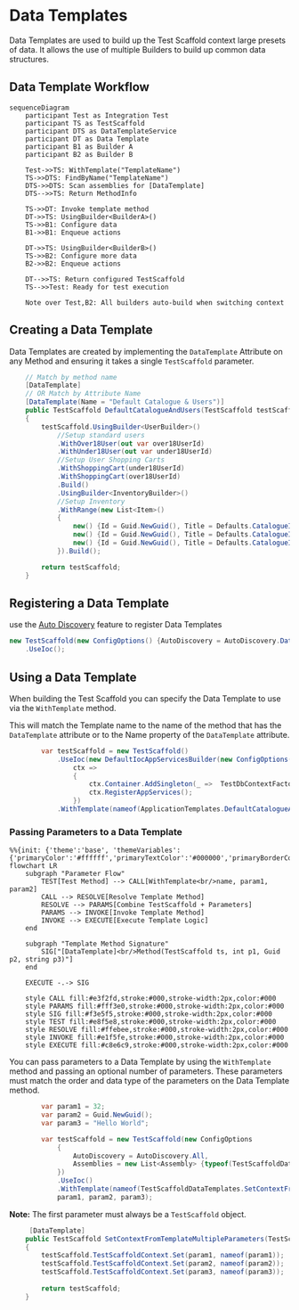 # Data Templates

Data Templates are used to build up the Test Scaffold context large presets of data. 
It allows the use of multiple Builders to build up common data structures.

## Data Template Workflow

```mermaid
sequenceDiagram
    participant Test as Integration Test
    participant TS as TestScaffold
    participant DTS as DataTemplateService
    participant DT as Data Template
    participant B1 as Builder A
    participant B2 as Builder B
    
    Test->>TS: WithTemplate("TemplateName")
    TS->>DTS: FindByName("TemplateName")
    DTS->>DTS: Scan assemblies for [DataTemplate]
    DTS-->>TS: Return MethodInfo
    
    TS->>DT: Invoke template method
    DT->>TS: UsingBuilder<BuilderA>()
    TS->>B1: Configure data
    B1->>B1: Enqueue actions
    
    DT->>TS: UsingBuilder<BuilderB>()
    TS->>B2: Configure more data
    B2->>B2: Enqueue actions
    
    DT-->>TS: Return configured TestScaffold
    TS-->>Test: Ready for test execution
    
    Note over Test,B2: All builders auto-build when switching context
```


## Creating a Data Template

Data Templates are created by implementing the `DataTemplate` Attribute on any Method and ensuring it takes a single `TestScaffold` parameter.
```csharp
    // Match by method name
    [DataTemplate]
    // OR Match by Attribute Name
    [DataTemplate(Name = "Default Catalogue & Users")]
    public TestScaffold DefaultCatalogueAndUsers(TestScaffold testScaffold)
    {
        testScaffold.UsingBuilder<UserBuilder>()
            //Setup standard users
            .WithOver18User(out var over18UserId)
            .WithUnder18User(out var under18UserId)
            //Setup User Shopping Carts
            .WithShoppingCart(under18UserId)
            .WithShoppingCart(over18UserId)
            .Build()
            .UsingBuilder<InventoryBuilder>()
            //Setup Inventory
            .WithRange(new List<Item>()
            {
                new() {Id = Guid.NewGuid(), Title = Defaults.CatalogueItems.Minions, Price = 21},
                new() {Id = Guid.NewGuid(), Title = Defaults.CatalogueItems.Avengers, Price = 24},
                new() {Id = Guid.NewGuid(), Title = Defaults.CatalogueItems.DeadPool, Price = 14, AgeRestriction = 15}
            }).Build();

        return testScaffold;
    }
```
## Registering a Data Template
use the [Auto Discovery](../config-options) feature to register Data Templates

```csharp
new TestScaffold(new ConfigOptions() {AutoDiscovery = AutoDiscovery.DataTemplates})
    .UseIoc();
```

## Using a Data Template
When building the Test Scaffold you can specify the Data Template to use via the `WithTemplate` method. 

This will match the Template name to the name of the method that has the `DataTemplate` attribute or to the Name property of the `DataTemplate` attribute.

```csharp
        var testScaffold = new TestScaffold()
            .UseIoc(new DefaultIocAppServicesBuilder(new ConfigOptions(){ AutoDiscovery = AutoDiscovery.DataTemplates}), 
                ctx =>
                {
                    ctx.Container.AddSingleton(_ =>  TestDbContextFactory.Create());
                    ctx.RegisterAppServices();
                })
            .WithTemplate(nameof(ApplicationTemplates.DefaultCatalogueAndUsers));
```

### Passing Parameters to a Data Template

```mermaid
%%{init: {'theme':'base', 'themeVariables': {'primaryColor':'#ffffff','primaryTextColor':'#000000','primaryBorderColor':'#000000','lineColor':'#000000','secondaryColor':'#f0f0f0','tertiaryColor':'#ffffff'}}}%%
flowchart LR
    subgraph "Parameter Flow"
        TEST[Test Method] --> CALL[WithTemplate<br/>name, param1, param2]
        CALL --> RESOLVE[Resolve Template Method]
        RESOLVE --> PARAMS[Combine TestScaffold + Parameters]
        PARAMS --> INVOKE[Invoke Template Method]
        INVOKE --> EXECUTE[Execute Template Logic]
    end
    
    subgraph "Template Method Signature"
        SIG["[DataTemplate]<br/>Method(TestScaffold ts, int p1, Guid p2, string p3)"]
    end
    
    EXECUTE -.-> SIG
    
    style CALL fill:#e3f2fd,stroke:#000,stroke-width:2px,color:#000
    style PARAMS fill:#fff3e0,stroke:#000,stroke-width:2px,color:#000
    style SIG fill:#f3e5f5,stroke:#000,stroke-width:2px,color:#000
    style TEST fill:#e8f5e8,stroke:#000,stroke-width:2px,color:#000
    style RESOLVE fill:#ffebee,stroke:#000,stroke-width:2px,color:#000
    style INVOKE fill:#e1f5fe,stroke:#000,stroke-width:2px,color:#000
    style EXECUTE fill:#c8e6c9,stroke:#000,stroke-width:2px,color:#000
```

You can pass parameters to a Data Template by using the `WithTemplate` method and passing an optional number of parameters. 
These parameters must match the order and data type of the parameters on the Data Template method.

```csharp
        var param1 = 32;
        var param2 = Guid.NewGuid();
        var param3 = "Hello World";

        var testScaffold = new TestScaffold(new ConfigOptions
            {
                AutoDiscovery = AutoDiscovery.All,
                Assemblies = new List<Assembly> {typeof(TestScaffoldDataTemplates).Assembly}
            })
            .UseIoc()
            .WithTemplate(nameof(TestScaffoldDataTemplates.SetContextFromTemplateMultipleParameters), 
            param1, param2, param3);
```

**Note:** The first parameter must always be a `TestScaffold` object.

```csharp
     [DataTemplate]
    public TestScaffold SetContextFromTemplateMultipleParameters(TestScaffold testScaffold, int param1, Guid param2, string param3)
    {
        testScaffold.TestScaffoldContext.Set(param1, nameof(param1));
        testScaffold.TestScaffoldContext.Set(param2, nameof(param2));
        testScaffold.TestScaffoldContext.Set(param3, nameof(param3));
        
        return testScaffold;
    }
```

